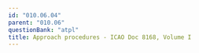 ```yaml
---
id: "010.06.04"
parent: "010.06"
questionBank: "atpl"
title: Approach procedures - ICAO Doc 8168, Volume I
---
```

